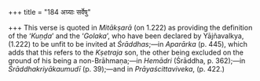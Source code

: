 +++
title = "184 अग्र्याः सर्वेषु"

+++
This verse is quoted in *Mitākṣarā* (on 1.222) as providing the
definition of the ‘*Kuṇḍa*’ and the ‘*Golaka*’, who have been declared
by Yājñavalkya, (1.222) to be unfit to be invited at *Śrāddhas*;—in
*Aparārka* (p. 445), which adds that this refers to the *Kṣetraja* son,
the other being excluded on the ground of his being a non-Brāhmaṇa;—in
*Hemādri* (Śrāddha, p. 362);—in *Śrāddhakriyākaumudī* (p. 39);—and in
*Prāyaścittaviveka*, (p. 422.)


